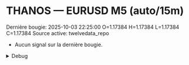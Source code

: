 # THANOS — EURUSD M5 (auto/15m)
Dernière bougie: 2025-10-03 22:25:00  O=1.17384  H=1.17384  L=1.17384  C=1.17384
Source active: twelvedata_repo

- Aucun signal sur la dernière bougie.

<details><summary>Debug</summary>

- TD_API_KEY manquant.

</details>